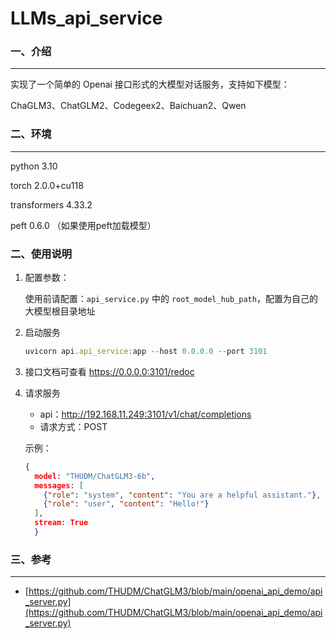 # LLMs_api_service

### 一、介绍

---

实现了一个简单的 Openai 接口形式的大模型对话服务，支持如下模型：

ChaGLM3、ChatGLM2、Codegeex2、Baichuan2、Qwen

### 二、环境

---

python 3.10

torch 2.0.0+cu118

transformers 4.33.2

peft 0.6.0 （如果使用peft加载模型）

### 二、使用说明

1. 配置参数：
    
    使用前请配置：`api_service.py` 中的 `root_model_hub_path`，配置为自己的大模型根目录地址
    
2. 启动服务
    
    ```jsx
    uvicorn api.api_service:app --host 0.0.0.0 --port 3101
    ```
    
3. 接口文档可查看 https://0.0.0.0:3101/redoc
4. 请求服务
    - api：http://192.168.11.249:3101/v1/chat/completions
    - 请求方式：POST
    
    示例：
    
    ```json
    {
      model: "THUDM/ChatGLM3-6b",
      messages: [
        {"role": "system", "content": "You are a helpful assistant."},
        {"role": "user", "content": "Hello!"}
      ],
      stream: True
      }
    ```
    

### 三、参考

---

- [https://github.com/THUDM/ChatGLM3/blob/main/openai_api_demo/api_server.py](https://github.com/THUDM/ChatGLM3/blob/main/openai_api_demo/api_server.py)
